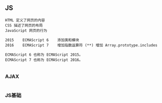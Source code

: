 ## JS
```
HTML 定义了网页的内容
CSS 描述了网页的布局
JavaScript 网页的行为 

2015	ECMAScript 6	添加类和模块
2016	ECMAScript 7	增加指数运算符 (**) 增加 Array.prototype.includes

ECMAScript 6 也称为 ECMAScript 2015。
ECMAScript 7 也称为 ECMAScript 2016。


```

### AJAX
``` 

```

### JS基础

